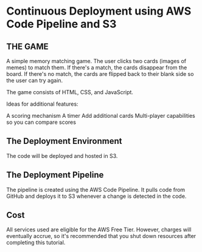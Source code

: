 # Continuous Deployment using AWS Code Pipeline and S3
## THE GAME
A simple memory matching game. The user clicks two cards (images of memes) to match them. If there's a match, the cards disappear from the board. If there's no match, the cards are flipped back to their blank side so the user can try again.

The game consists of HTML, CSS, and JavaScript.

Ideas for additional features:

 A scoring mechanism
 A timer
 Add additional cards
 Multi-player capabilities so you can compare scores

## The Deployment Environment
The code will be deployed and hosted in S3.

## The Deployment Pipeline
The pipeline is created using the AWS Code Pipeline. It pulls code from GitHub and deploys it to S3 whenever a change is detected in the code.
## Cost
All services used are eligible for the AWS Free Tier. However, charges will eventually accrue, so it's recommended that you shut down resources after completing this tutorial.
